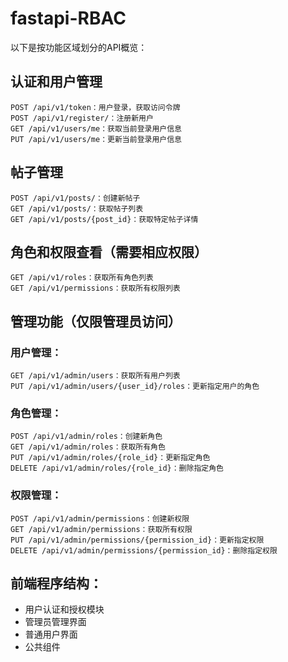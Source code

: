 # fastapi-RBAC

以下是按功能区域划分的API概览：

## 认证和用户管理

```
POST /api/v1/token：用户登录，获取访问令牌
POST /api/v1/register/：注册新用户
GET /api/v1/users/me：获取当前登录用户信息
PUT /api/v1/users/me：更新当前登录用户信息
```


## 帖子管理

```
POST /api/v1/posts/：创建新帖子
GET /api/v1/posts/：获取帖子列表
GET /api/v1/posts/{post_id}：获取特定帖子详情
```

## 角色和权限查看（需要相应权限）

```
GET /api/v1/roles：获取所有角色列表
GET /api/v1/permissions：获取所有权限列表
```

## 管理功能（仅限管理员访问）

### 用户管理：

```
GET /api/v1/admin/users：获取所有用户列表
PUT /api/v1/admin/users/{user_id}/roles：更新指定用户的角色
```

### 角色管理：

```
POST /api/v1/admin/roles：创建新角色
GET /api/v1/admin/roles：获取所有角色
PUT /api/v1/admin/roles/{role_id}：更新指定角色
DELETE /api/v1/admin/roles/{role_id}：删除指定角色
```

### 权限管理：

```
POST /api/v1/admin/permissions：创建新权限
GET /api/v1/admin/permissions：获取所有权限
PUT /api/v1/admin/permissions/{permission_id}：更新指定权限
DELETE /api/v1/admin/permissions/{permission_id}：删除指定权限
```


## 前端程序结构：

- 用户认证和授权模块
- 管理员管理界面
- 普通用户界面
- 公共组件
